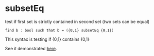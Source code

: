 # subsetEq

test if first set is strictly contained in second set (two sets can be equal)

```essence
find b : bool such that b = ({0,1} subsetEq {0,1})
```
This syntax is testing if {0,1} contains {0,1}

See it demonstrated [here](https://github.com/conjure-cp/conjure/blob/main/docs/Set_operators.ipynb).
